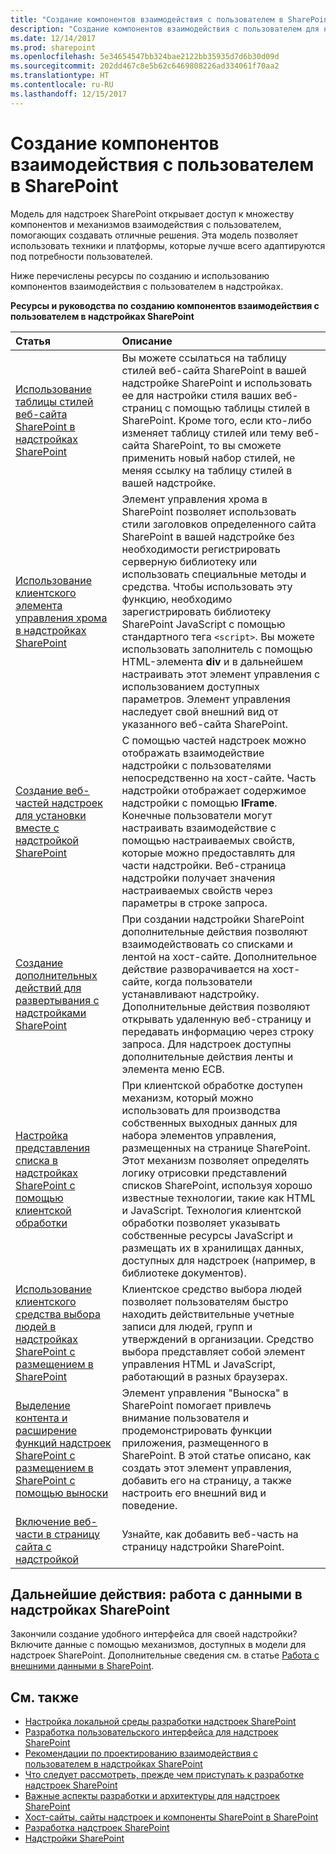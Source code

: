 ```yaml
---
title: "Создание компонентов взаимодействия с пользователем в SharePoint"
description: "Создание компонентов взаимодействия с пользователем для надстроек SharePoint."
ms.date: 12/14/2017
ms.prod: sharepoint
ms.openlocfilehash: 5e34654547bb324bae2122bb35935d7d6b30d09d
ms.sourcegitcommit: 202dd467c8e5b62c6469808226ad334061f70aa2
ms.translationtype: HT
ms.contentlocale: ru-RU
ms.lasthandoff: 12/15/2017
---
```

# <a name="create-ux-components-in-sharepoint"></a>Создание компонентов взаимодействия с пользователем в SharePoint

Модель для надстроек SharePoint открывает доступ к множеству компонентов и механизмов взаимодействия с пользователем, помогающих создавать отличные решения. Эта модель позволяет использовать техники и платформы, которые лучше всего адаптируются под потребности пользователей. 

Ниже перечислены ресурсы по созданию и использованию компонентов взаимодействия с пользователем в надстройках.

**Ресурсы и руководства по созданию компонентов взаимодействия с пользователем в надстройках SharePoint**

|**Статья**|**Описание**|
|:-----|:-----|
| [Использование таблицы стилей веб-сайта SharePoint в надстройках SharePoint](use-a-sharepoint-website-s-style-sheet-in-sharepoint-add-ins.md)|Вы можете ссылаться на таблицу стилей веб-сайта SharePoint в вашей надстройке SharePoint и использовать ее для настройки стиля ваших веб-страниц с помощью таблицы стилей в SharePoint. Кроме того, если кто-либо изменяет таблицу стилей или тему веб-сайта SharePoint, то вы сможете применить новый набор стилей, не меняя ссылку на таблицу стилей в вашей надстройке.|
| [Использование клиентского элемента управления хрома в надстройках SharePoint](use-the-client-chrome-control-in-sharepoint-add-ins.md)|Элемент управления хрома в SharePoint позволяет использовать стили заголовков определенного сайта SharePoint в вашей надстройке без необходимости регистрировать серверную библиотеку или использовать специальные методы и средства. Чтобы использовать эту функцию, необходимо зарегистрировать библиотеку SharePoint JavaScript с помощью стандартного тега `<script>`. Вы можете использовать заполнитель с помощью HTML-элемента **div** и в дальнейшем настраивать этот элемент управления с использованием доступных параметров. Элемент управления наследует свой внешний вид от указанного веб-сайта SharePoint. |
| [Создание веб-частей надстроек для установки вместе с надстройкой SharePoint](create-add-in-parts-to-install-with-your-sharepoint-add-in.md)|С помощью частей надстроек можно отображать взаимодействие надстройки с пользователями непосредственно на хост-сайте. Часть надстройки отображает содержимое надстройки с помощью **IFrame**. Конечные пользователи могут настраивать взаимодействие с помощью настраиваемых свойств, которые можно предоставлять для части надстройки. Веб-страница надстройки получает значения настраиваемых свойств через параметры в строке запроса.|
| [Создание дополнительных действий для развертывания с надстройками SharePoint](create-custom-actions-to-deploy-with-sharepoint-add-ins.md)|При создании надстройки SharePoint дополнительные действия позволяют взаимодействовать со списками и лентой на хост-сайте. Дополнительное действие разворачивается на хост-сайте, когда пользователи устанавливают надстройку. Дополнительные действия позволяют открывать удаленную веб-страницу и передавать информацию через строку запроса. Для надстроек доступны дополнительные действия ленты и элемента меню ECB.|
| [Настройка представления списка в надстройках SharePoint с помощью клиентской обработки](customize-a-list-view-in-sharepoint-add-ins-using-client-side-rendering.md)|При клиентской обработке доступен механизм, который можно использовать для производства собственных выходных данных для набора элементов управления, размещенных на странице SharePoint. Этот механизм позволяет определять логику отрисовки представлений списков SharePoint, используя хорошо известные технологии, такие как HTML и JavaScript. Технология клиентской обработки позволяет указывать собственные ресурсы JavaScript и размещать их в хранилищах данных, доступных для надстроек (например, в библиотеке документов).|
| [Использование клиентского средства выбора людей в надстройках SharePoint с размещением в SharePoint](use-the-client-side-people-picker-control-in-sharepoint-hosted-sharepoint-add-in.md) |Клиентское средство выбора людей позволяет пользователям быстро находить действительные учетные записи для людей, групп и утверждений в организации. Средство выбора представляет собой элемент управления HTML и JavaScript, работающий в разных браузерах.|
| [Выделение контента и расширение функций надстроек SharePoint с размещением в SharePoint с помощью выноски](highlight-content-and-enhance-the-functionality-of-sharepoint-hosted-sharepoint.md) | Элемент управления "Выноска" в SharePoint помогает привлечь внимание пользователя и продемонстрировать функции приложения, размещенного в SharePoint. В этой статье описано, как создать этот элемент управления, добавить его на страницу, а также настроить его внешний вид и поведение.|
| [Включение веб-части в страницу сайта с надстройкой](include-a-web-part-in-a-webpage-on-the-add-in-web.md) | Узнайте, как добавить веб-часть на страницу надстройки SharePoint. |


<a name="SP15CreateUX_Next"> </a>

## <a name="next-steps-working-with-data-in-sharepoint-add-ins"></a>Дальнейшие действия: работа с данными в надстройках SharePoint

Закончили создание удобного интерфейса для своей надстройки? Включите данные с помощью механизмов, доступных в модели для надстроек SharePoint. Дополнительные сведения см. в статье [Работа с внешними данными в SharePoint](work-with-external-data-in-sharepoint.md).
 

## <a name="see-also"></a>См. также
<a name="SP15CreateUX_AddRes"> </a>

- [Настройка локальной среды разработки надстроек SharePoint](set-up-an-on-premises-development-environment-for-sharepoint-add-ins.md)
- [Разработка пользовательского интерфейса для надстроек SharePoint](ux-design-for-sharepoint-add-ins.md)
- [Рекомендации по проектированию взаимодействия с пользователем в надстройках SharePoint](sharepoint-add-ins-ux-design-guidelines.md)
- [Что следует рассмотреть, прежде чем приступать к разработке надстроек SharePoint](three-ways-to-think-about-design-options-for-sharepoint-add-ins.md)
- [Важные аспекты разработки и архитектуры для надстроек SharePoint](important-aspects-of-the-sharepoint-add-in-architecture-and-development-landscap.md)
- [Хост-сайты, сайты надстроек и компоненты SharePoint в SharePoint](host-webs-add-in-webs-and-sharepoint-components-in-sharepoint.md)
- [Разработка надстроек SharePoint](develop-sharepoint-add-ins.md) 
- [Надстройки SharePoint](sharepoint-add-ins.md)
